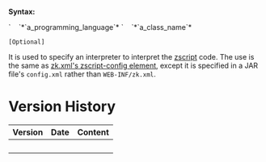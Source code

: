 **Syntax:**

<zscript-config>  
`    `<language-name>*`a_programming_language`*</language-name>  
`    `<interpreter-class>*`a_class_name`*</interpreter-class>  
</zscript-config>

`[Optional]`

It is used to specify an interpreter to interpret the
[zscript](ZUML_Reference/ZUML/Elements/zscript) code. The use
is the same as [zk.xml's zscript-config
element](ZK_Configuration_Reference/zk.xml/The_zscript-config_Element),
except it is specified in a JAR file's `config.xml` rather than
`WEB-INF/zk.xml`.

# Version History

| Version | Date | Content |
|---------|------|---------|
|         |      |         |
